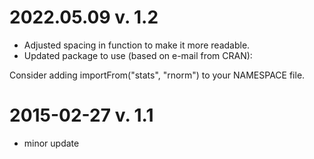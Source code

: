 # 2022.05.09 v. 1.2
- Adjusted spacing in function to make it more readable.
- Updated package to use (based on e-mail from CRAN):

Consider adding
 importFrom("stats", "rnorm")
 to your NAMESPACE file.
 
# 2015-02-27 v. 1.1
- minor update
